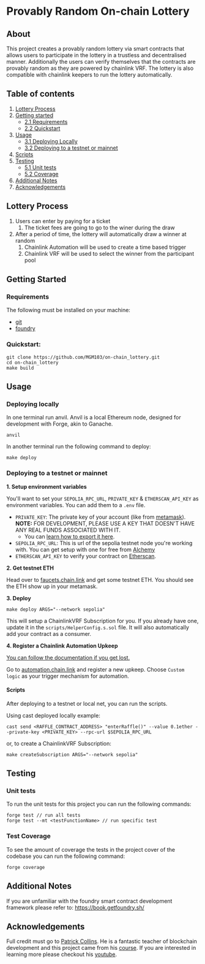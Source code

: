 # Provably Random On-chain Lottery

## About

This project creates a provably random lottery via smart contracts that allows users to participate in the lottery in a trustless and decentralised manner. Additionally the users can verify themselves that the contracts are provably random as they are powered by chainlink VRF. The lottery is also compatible with chainlink keepers to run the lottery automatically.

## Table of contents

1. [Lottery Process](#lottery-process)
2. [Getting started](#getting-started)
   - [2.1 Requirements](#requirements)
   - [2.2 Quickstart](#quickstart)
3. [Usage](#usage)
   - [3.1 Deploying Locally](#deploying-locally)
   - [3.2 Deploying to a testnet or mainnet](#deploying-to-a-testnet-or-mainnet)
4. [Scripts](#scripts)
5. [Testing](#testing)
   - [5.1 Unit tests](#unit-tests)
   - [5.2 Coverage](#test-coverage)
6. [Additional Notes](#additional-notes)
7. [Acknowledgements](#acknowledgements)

## Lottery Process

1. Users can enter by paying for a ticket
   1. The ticket fees are going to go to the winer during the draw
2. After a period of time, the lottery will automatically draw a winner at random
   1. Chainlink Automation will be used to create a time based trigger
   2. Chainlink VRF will be used to select the winner from the participant pool

## Getting Started

### Requirements

The following must be installed on your machine:

- [git](https://git-scm.com/book/en/v2/Getting-Started-Installing-Git/)
- [foundry](https://book.getfoundry.sh/getting-started/installation)

### Quickstart:

```
git clone https://github.com/MGM103/on-chain_lottery.git
cd on-chain_lottery
make build
```

## Usage

### Deploying locally

In one terminal run anvil. Anvil is a local Ethereum node, designed for development with Forge, akin to Ganache.

```
anvil
```

In another terminal run the following command to deploy:

```
make deploy
```

### Deploying to a testnet or mainnet

**1. Setup environment variables**

You'll want to set your `SEPOLIA_RPC_URL`, `PRIVATE_KEY` & `ETHERSCAN_API_KEY` as environment variables. You can add them to a `.env` file.

- `PRIVATE_KEY`: The private key of your account (like from [metamask](https://metamask.io/)). **NOTE:** FOR DEVELOPMENT, PLEASE USE A KEY THAT DOESN'T HAVE ANY REAL FUNDS ASSOCIATED WITH IT.
  - You can [learn how to export it here](https://metamask.zendesk.com/hc/en-us/articles/360015289632-How-to-Export-an-Account-Private-Key).
- `SEPOLIA_RPC_URL`: This is url of the sepolia testnet node you're working with. You can get setup with one for free from [Alchemy](https://alchemy.com/?a=673c802981)
- `ETHERSCAN_API_KEY` to verify your contract on [Etherscan](https://etherscan.io/).

**2. Get testnet ETH**

Head over to [faucets.chain.link](https://faucets.chain.link/) and get some testnet ETH. You should see the ETH show up in your metamask.

**3. Deploy**

```
make deploy ARGS="--network sepolia"
```

This will setup a ChainlinkVRF Subscription for you. If you already have one, update it in the `scripts/HelperConfig.s.sol` file. It will also automatically add your contract as a consumer.

**4. Register a Chainlink Automation Upkeep**

[You can follow the documentation if you get lost.](https://docs.chain.link/chainlink-automation/compatible-contracts)

Go to [automation.chain.link](https://automation.chain.link/new) and register a new upkeep. Choose `Custom logic` as your trigger mechanism for automation.

#### Scripts

After deploying to a testnet or local net, you can run the scripts.

Using cast deployed locally example:

```
cast send <RAFFLE_CONTRACT_ADDRESS> "enterRaffle()" --value 0.1ether --private-key <PRIVATE_KEY> --rpc-url $SEPOLIA_RPC_URL
```

or, to create a ChainlinkVRF Subscription:

```
make createSubscription ARGS="--network sepolia"
```

## Testing

### Unit tests

To run the unit tests for this project you can run the following commands:

```
forge test // run all tests
forge test --mt <testFunctionName> // run specific test
```

### Test Coverage

To see the amount of coverage the tests in the project cover of the codebase you can run the following command:

```
forge coverage
```

## Additional Notes

If you are unfamiliar with the foundry smart contract development framework please refer to: https://book.getfoundry.sh/

## Acknowledgements

Full credit must go to [Patrick Collins](https://github.com/PatrickAlphaC). He is a fantastic teacher of blockchain development and this project came from his [course](https://github.com/Cyfrin/foundry-full-course-f23). If you are interested in learning more please checkout his [youtube](https://www.youtube.com/@PatrickAlphaC).
